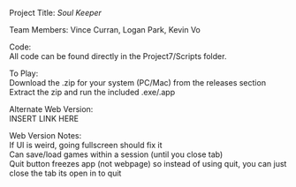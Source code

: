 Project Title: _Soul Keeper_

Team Members: Vince Curran, Logan Park, Kevin Vo

Code:  
All code can be found directly in the Project7/Scripts folder. 

To Play:  
Download the .zip for your system (PC/Mac) from the releases section  
Extract the zip and run the included .exe/.app

Alternate Web Version:  
INSERT LINK HERE

Web Version Notes:  
If UI is weird, going fullscreen should fix it  
Can save/load games within a session (until you close tab)  
Quit button freezes app (not webpage) so instead of using quit, you can just close the tab its open in to quit
